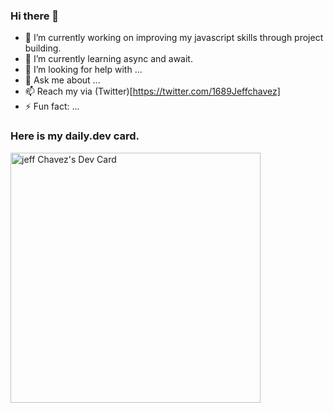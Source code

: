 ### Hi there 👋


- 🔭 I’m currently working on improving my javascript skills through project building.
- 🌱 I’m currently learning async and await. 
- 🤔 I’m looking for help with ...
- 💬 Ask me about ...
- 📫 Reach my via (Twitter)[https://twitter.com/1689Jeffchavez] 
- ⚡ Fun fact: ...

### Here is my daily.dev card.

<a href="https://app.daily.dev/jctechdev"><img src="https://api.daily.dev/devcards/6b7484ae77fa43f28f0c054b5ef1c8a3.png?r=0hf" width="400" alt="jeff Chavez's Dev Card"/></a>

<!--
**jeffchavez-dev/jeffchavez-dev** is a ✨ _special_ ✨ repository because its `README.md` (this file) appears on your GitHub profile.

Here are some ideas to get you started:

- 🔭 I’m currently working on ...
- 🌱 I’m currently learning ...
- 👯 I’m looking to collaborate on ...
- 🤔 I’m looking for help with ...
- 💬 Ask me about ...
- 📫 How to reach me: ...
- 😄 Pronouns: ...
- ⚡ Fun fact: ...
-->
